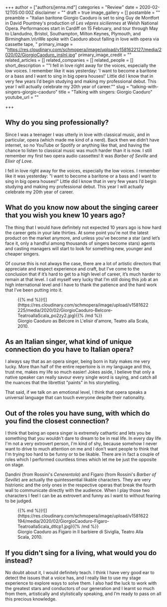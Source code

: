 +++
author = ["authors/jenna.md"]
categories = "Review"
date = 2020-02-12T05:00:00Z
disclaimer = ""
draft = true
image_gallery = []
postamble = ""
preamble = "Italian baritone Giorgio Caoduro is set to sing Guy de Montfort in David Pountney's production of _Les vêpres siciliennes_ at Welsh National Opera. Performances start in Cardiff on 15 February, and tour through May to Llandudno, Bristol, Southampton, Milton Keynes, Plymouth, and Birmingham.\n\nWe spoke with Caoduro about falling in love with opera via cassette tape, "
primary_image = "https://res.cloudinary.com/schmopera/image/upload/v1581622127/media/2020/02/GiorgioCaoduro_jnslnl.jpg"
primary_image_credit = ""
related_articles = []
related_companies = []
related_people = []
short_description = "\"I fell in love right away for the voices, especially the low voices. I remember like it was yesterday: 'I want to become a baritone or a bass and I want to sing in big opera houses!' Little did I know that in very few years I’d begin studying and making my professional debut. This year I will actually celebrate my 20th year of career.\""
slug = "talking-with-singers-giorgio-caoduro"
title = "Talking with singers: Giorgio Caoduro"
youtube_url = ""

+++
## Why do you sing professionally?

Since I was a teenager I was utterly in love with classical music, and in particular, opera (which made me kind of a nerd). Back then we didn’t have internet, so no YouTube or Spotify or anything like that, and having the chance to listen to classical music was much harder than it is now. I still remember my first two opera audio cassettes! It was _Barber of Seville_ and _Elixir of Love_. 

I fell in love right away for the voices, especially the low voices. I remember like it was yesterday: "I want to become a baritone or a bass and I want to sing in big opera houses!" Little did I know that in very few years I’d begin studying and making my professional debut. This year I will actually celebrate my 20th year of career.

## What do you know now about the singing career that you wish you knew 10 years ago?

The thing that I would have definitely not expected 10 years ago is how hard the career gets in your late thirties. At some point you're not the latest product on the market anymore, and unless you’ve become a star (and let’s face it, only a handful among thousands of singers become stars) agents and casting managers will start to look for something new, younger and cheaper singers.

Of course this is not always the case, there are a lot of artistic directors that appreciate and respect experience and craft, but I’ve come to the conclusion that if it’s hard to get to a high level of career, it’s much harder to remain at that level. I call myself very lucky that I’m still doing this job at an high international level and I have to thank the patience and the hard work that I’ve been putting into it.

<figure data-type="image">{{% md %}}![](https://res.cloudinary.com/schmopera/image/upload/v1581622225/media/2020/02/GiorgioCaoduro-Belcore-TeatroallaScala_po2zy2.jpg){{% /md %}}

<figcaption>Giorgio Caoduro as Belcore in L'elisir d'amore, Teatro alla Scala, 2010.</figcaption>

</figure>

## As an Italian singer, what kind of unique connection do you have to Italian opera?

I always say that as an opera singer, being born in Italy makes me very lucky. More than half of the entire repertoire is in my language and this, trust me, makes my life so much easier! Jokes aside, I believe that only a native speaker can really savour every single word is saying, and catch all the nuances that the librettist "paints" in his storytelling. 

That said, if we talk on an emotional level, I think that opera speaks a universal language that can touch everyone despite their nationality.

## Out of the roles you have sung, with which do you find the closest connection?

I think that being an opera singer is extremely cathartic and lets you be something that you wouldn't dare to dream to be in real life. In every day life I'm not a very extrovert person, I'm kind of shy, because somehow I never want to drive to much attention on me and I don't want people to think that I'm trying too hard to be funny or to be likable. There are in fact a couple of roles which I performed countless times which let me be just the opposite on stage. 

Dandini (from Rossini's _Cenerentola_) and Figaro (from Rossini's _Barber of Seville_) are actually the quintessential likable characters. They are very histrionic and the only ones in the respective operas that break the fourth wall to communicate directly with the audience. When I play those two characters I feel I can be as extrovert and funny as I want to without fearing to be judged.

<figure data-type="image">{{% md %}}![](https://res.cloudinary.com/schmopera/image/upload/v1581622194/media/2020/02/GiorgioCaoduro-Figaro-TeatroallaScala_dtlcp1.jpg){{% /md %}}

<figcaption>Giorgio Caoduro as Figaro in Il barbiere di Siviglia, Teatro Alla Scala, 2010.</figcaption>

</figure>

## If you didn't sing for a living, what would you do instead?

No doubt about it, I would definitely teach. I think I have very good ear to detect the issues that a voice has, and I really like to use my stage experience to explore ways to solve them. I also had the luck to work with the greatest stars and conductors of our generation and I learnt so much from them, artistically and stylistically speaking, and I’m ready to pass on all this precious knowledge.
